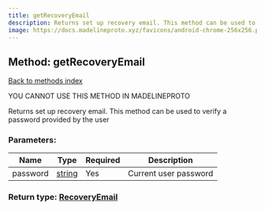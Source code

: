 ```yaml
---
title: getRecoveryEmail
description: Returns set up recovery email. This method can be used to verify a password provided by the user
image: https://docs.madelineproto.xyz/favicons/android-chrome-256x256.png
---
```

## Method: getRecoveryEmail  
[Back to methods index](index.md)


YOU CANNOT USE THIS METHOD IN MADELINEPROTO


Returns set up recovery email. This method can be used to verify a password provided by the user

### Parameters:

| Name     |    Type       | Required | Description |
|----------|---------------|----------|-------------|
|password|[string](../types/string.md) | Yes|Current user password|


### Return type: [RecoveryEmail](../types/RecoveryEmail.md)

